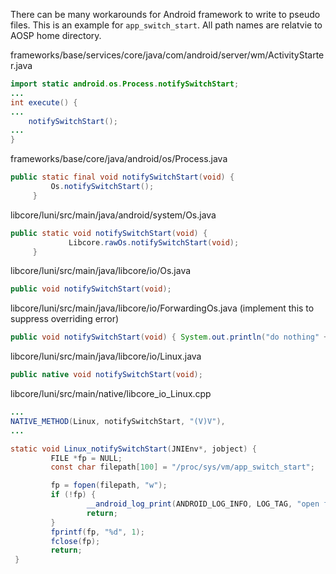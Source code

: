 There can be many workarounds for Android framework to write to pseudo files. This is an example for `app_switch_start`. All path names are relatvie to AOSP home directory.

frameworks/base/services/core/java/com/android/server/wm/ActivityStarter.java

```java
import static android.os.Process.notifySwitchStart;
...
int execute() {
...
	notifySwitchStart();
...
}
```

frameworks/base/core/java/android/os/Process.java

```java
public static final void notifySwitchStart(void) {
         Os.notifySwitchStart();
     }
```

libcore/luni/src/main/java/android/system/Os.java

```java
public static void notifySwitchStart(void) {
             Libcore.rawOs.notifySwitchStart(void);
     }
```

libcore/luni/src/main/java/libcore/io/Os.java

```java
public void notifySwitchStart(void);
```

libcore/luni/src/main/java/libcore/io/ForwardingOs.java (implement this to suppress overriding error)

```java
public void notifySwitchStart(void) { System.out.println("do nothing" + pid); }
```

libcore/luni/src/main/java/libcore/io/Linux.java

```java
public native void notifySwitchStart(void);
```

libcore/luni/src/main/native/libcore_io_Linux.cpp

```java
...
NATIVE_METHOD(Linux, notifySwitchStart, "(V)V"),
...

static void Linux_notifySwitchStart(JNIEnv*, jobject) {
         FILE *fp = NULL;
         const char filepath[100] = "/proc/sys/vm/app_switch_start";

         fp = fopen(filepath, "w");
         if (!fp) {
                 __android_log_print(ANDROID_LOG_INFO, LOG_TAG, "open fail");
                 return;
         }
         fprintf(fp, "%d", 1);
         fclose(fp);
         return;
 }
```
